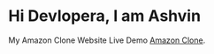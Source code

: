 # Hi Devlopera, I am Ashvin

My Amazon Clone Website Live Demo [Amazon Clone](https://amazon-web-clone-3q76.onrender.com/).